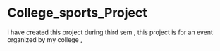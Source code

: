 # College_sports_Project
i have created this project during  third sem , this project is for an event organized by my college ,
